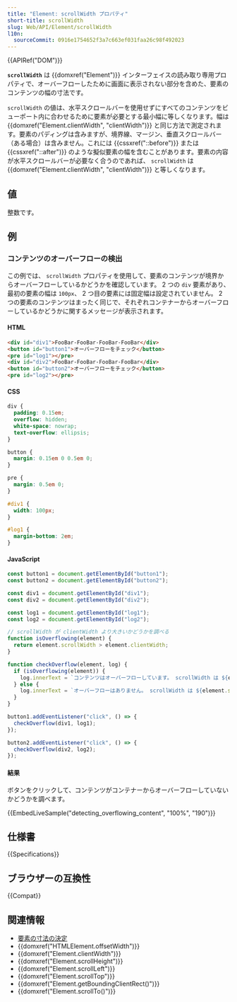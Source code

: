 ```yaml
---
title: "Element: scrollWidth プロパティ"
short-title: scrollWidth
slug: Web/API/Element/scrollWidth
l10n:
  sourceCommit: 0916e1754652f3a7c663ef031faa26c98f492023
---
```


{{APIRef("DOM")}}

**`scrollWidth`** は {{domxref("Element")}} インターフェイスの読み取り専用プロパティで、オーバーフローしたために画面に表示されない部分を含めた、要素のコンテンツの幅の寸法です。

`scrollWidth` の値は、水平スクロールバーを使用せずにすべてのコンテンツをビューポート内に合わせるために要素が必要とする最小幅に等しくなります。幅は {{domxref("Element.clientWidth", "clientWidth")}} と同じ方法で測定されます。要素のパディングは含みますが、境界線、マージン、垂直スクロールバー（ある場合）は含みません。これには {{cssxref("::before")}} または {{cssxref("::after")}} のような擬似要素の幅を含むことがあります。要素の内容が水平スクロールバーが必要なく合うのであれば、 `scrollWidth` は {{domxref("Element.clientWidth", "clientWidth")}} と等しくなります。

## 値

整数です。

## 例

### コンテンツのオーバーフローの検出

この例では、 `scrollWidth` プロパティを使用して、要素のコンテンツが境界からオーバーフローしているかどうかを確認しています。 2 つの `div` 要素があり、最初の要素の幅は `100px`、 2 つ目の要素には固定幅は設定されていません。 2 つの要素のコンテンツはまったく同じで、それぞれコンテナーからオーバーフローしているかどうかに関するメッセージが表示されます。

#### HTML

```html
<div id="div1">FooBar-FooBar-FooBar-FooBar</div>
<button id="button1">オーバーフローをチェック</button>
<pre id="log1"></pre>
<div id="div2">FooBar-FooBar-FooBar-FooBar</div>
<button id="button2">オーバーフローをチェック</button>
<pre id="log2"></pre>
```

#### CSS

```css
div {
  padding: 0.15em;
  overflow: hidden;
  white-space: nowrap;
  text-overflow: ellipsis;
}

button {
  margin: 0.15em 0 0.5em 0;
}

pre {
  margin: 0.5em 0;
}

#div1 {
  width: 100px;
}

#log1 {
  margin-bottom: 2em;
}
```

#### JavaScript

```js
const button1 = document.getElementById("button1");
const button2 = document.getElementById("button2");

const div1 = document.getElementById("div1");
const div2 = document.getElementById("div2");

const log1 = document.getElementById("log1");
const log2 = document.getElementById("log2");

// scrollWidth が clientWidth より大きいかどうかを調べる
function isOverflowing(element) {
  return element.scrollWidth > element.clientWidth;
}

function checkOverflow(element, log) {
  if (isOverflowing(element)) {
    log.innerText = `コンテンツはオーバーフローしています。 scrollWidth は ${element.scrollWidth}px です`;
  } else {
    log.innerText = `オーバーフローはありません。 scrollWidth は ${element.scrollWidth}px です`;
  }
}

button1.addEventListener("click", () => {
  checkOverflow(div1, log1);
});

button2.addEventListener("click", () => {
  checkOverflow(div2, log2);
});
```

#### 結果

ボタンをクリックして、コンテンツがコンテナーからオーバーフローしていないかどうかを調べます。

{{EmbedLiveSample("detecting_overflowing_content", "100%", "190")}}

## 仕様書

{{Specifications}}

## ブラウザーの互換性

{{Compat}}

## 関連情報

- [要素の寸法の決定](/ja/docs/Web/API/CSS_Object_Model/Determining_the_dimensions_of_elements)
- {{domxref("HTMLElement.offsetWidth")}}
- {{domxref("Element.clientWidth")}}
- {{domxref("Element.scrollHeight")}}
- {{domxref("Element.scrollLeft")}}
- {{domxref("Element.scrollTop")}}
- {{domxref("Element.getBoundingClientRect()")}}
- {{domxref("Element.scrollTo()")}}
